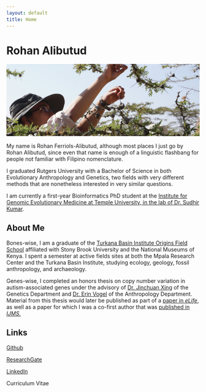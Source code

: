 ```yaml
---
layout: default
title: Home
---
```


# Rohan Alibutud

![PageBanner](/PageBanner.png)

My name is Rohan Ferriols-Alibutud, although most places I just go by Rohan Alibutud, since even that name is enough of a linguistic flashbang for people not familiar with Filipino nomenclature.

I graduated Rutgers University with a Bachelor of Science in both Evolutionary Anthropology and Genetics, two fields with very different methods that are nonetheless interested in very similar questions. 

I am currently a first-year Bioinformatics PhD student at the [Institute for Genomic Evolutionary Medicine at Temple University, in the lab of Dr. Sudhir Kumar](https://kumarlab.net/home). 

## About Me

Bones-wise, I am a graduate of the [Turkana Basin Institute Origins Field School](https://www.turkanabasin.org/fieldschool/) affiliated with Stony Brook University and the National Museums of Kenya. I spent a semester at active fields sites at both the Mpala Research Center and the Turkana Basin Institute, studying ecology, geology, fossil anthropology, and archaeology.

Genes-wise, I completed an honors thesis on copy number variation in autism-associated genes under the advisory of [Dr. Jinchuan Xing](https://xinglab.genetics.rutgers.edu/) of the Genetics Department and [Dr. Erin Vogel](https://evolution.rutgers.edu/people/ches-faculty/ches-faculty-member/74-ches-faculty/118-erin-r-vogel) of the Anthropology Department. Material from this thesis would later be published as part of a [paper in *eLife*](https://elifesciences.org/articles/82809), as well as a paper for which I was a co-first author that was [published in *IJMS.*](https://www.mdpi.com/1422-0067/24/17/13248)

## Links

[Github](https://github.com/RohanAlibutud)

[ResearchGate](https://www.researchgate.net/profile/Rohan-Alibutud)

[LinkedIn](https://www.linkedin.com/in/rohan-alibutud-2259b2104)

Curriculum Vitae
